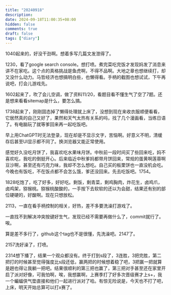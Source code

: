 ```yaml
---
title: "20240918"
description: 
date: 2024-09-18T11:00:35+08:00
hidden: false
comments: true
draft: false
tags: ["diary"]
---
```

1040起来的，好没干劲啊。想着多写几篇文发泄得了。

1230，看了google search console。想打喷。煮完菜吃完饭才发现妈发了消息来讲不在家吃。这个点的真格挑战是鱼虎啊，不得不品啊。大地之章也想继续打，却又没什么动力。马哲经济也想搞明白些，也懒得看。手柄的截图也想试试，下午再说吧，打会儿游戏先。

1602起来了，吹了会儿空调，做了资料11/20，看题目看不懂生气了空了7题。还是想来看看sitemap是什么，要怎么搞。

1738起来了，刚刚固态掉了懒得处理就上床了，没想到现在来收衣服顺便看看，它居然真的自己又好了，果然和天气太热有关系的吗，找了几个漫画看，当练日语了。有电脑玩了就等爹回来再一起吃饭吧。

早上用ChatGPT时无法登录，现在却是不显示文字，苦恼啊。好意义不明，清缓存后甚至UI显示都不同了。换浏览器又能正常使用。

感觉好久没吃月饼了，我喜欢吃水果味月饼。中秋前一段时间买了些回来吃，妈不喜欢吃，我吃的倒挺开心。后来临近中秋爹妈都带月饼回来，常规的蛋黄啊莲蓉啊豆沙啊，甚至还有巧克力味，我却不怎么想吃。自己买的板栗饼也一直没机会吃。今晚也有饭吃，不在饭点都不会怎么饿，爹还没回来。先去吃饭吧。1754。

1828吃饱了，吃了好多，好好吃。剩饭，剩青菜，剩鸡胸肉，炸花生，卤鸡爪，卤鸡架，猕猴桃。猕猴桃酸酸的，一手按下去软软的还以为会甜，结果还有别的部位硬硬的，好酸啊。现在只想放松。

2113，一直在看手柄控制的相关，好热，差不多要洗澡打游戏了。

一直找不到解决冲突按键好生气，发现已经不需要再做什么了，commit就行了。唉。

算是差不多行了，github这个tag也不是很懂，先洗澡吧。2147了。

2157洗好澡了，打喷。

2314想下播了，结果一个观众都没有。终于打到s段了，3连胜，3把完胜，第二把打的时候甚至觉得强度比s段还低，赢两把的时候想着稳了吧，3把赢一把就算是趟也得让我躺一把吧。结果很顺利的第三把也赢了，第三把对手甚至还在家里开启了派对好像，可我怕啊，唉，我想赢啊，上赛季打了好多次晋级赛才上s+，我一个蝙蝠侠气垫直接和他们一起进行派对了哈。有惊无险说是，今天也不打了吧，上床，明天开始总算可以打x赛了。
